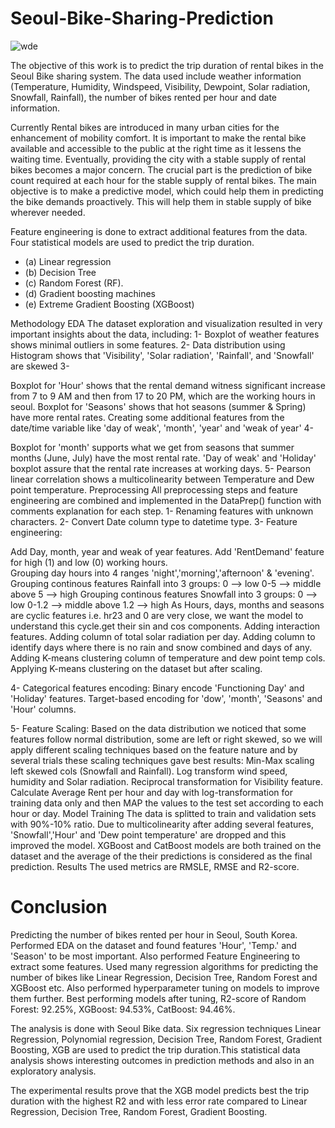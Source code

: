 
# Seoul-Bike-Sharing-Prediction

![wde](https://user-images.githubusercontent.com/102940106/183284562-01561a10-94a2-488b-9103-cbcfcda0a70d.jpg)

The objective of this work is to predict the trip duration of rental bikes in the Seoul Bike sharing system. The data used include weather information (Temperature, Humidity, Windspeed, Visibility, Dewpoint, Solar radiation, Snowfall, Rainfall), the number of bikes rented per hour and date information.

Currently Rental bikes are introduced in many urban cities for the enhancement of mobility comfort. It is important to make the rental bike available and accessible to the public at the right time as it lessens the waiting time. Eventually, providing the city with a stable supply of rental bikes becomes a major concern. The crucial part is the prediction of bike count required at each hour for the stable supply of rental bikes. The main objective is to make a predictive model, which could help them in predicting the bike demands proactively. This will help them in stable supply of bike wherever needed.

Feature engineering is done to extract additional features from the data. Four statistical models are used to predict the trip duration. 
* (a) Linear regression 
* (b) Decision Tree 
* (c) Random Forest (RF). 
* (d) Gradient boosting machines 
* (e) Extreme Gradient Boosting (XGBoost)

Methodology
EDA
The dataset exploration and visualization resulted in very important insights about the data, including:
1- Boxplot of weather features shows minimal outliers in some features.
2- Data distribution using Histogram shows that 'Visibility', 'Solar radiation', 'Rainfall', and 'Snowfall' are skewed
3-

Boxplot for 'Hour' shows that the rental demand witness significant increase from 7 to 9 AM and then from 17 to 20 PM, which are the working hours in seoul.
Boxplot for 'Seasons' shows that hot seasons (summer & Spring) have more rental rates.
Creating some additional features from the date/time variable like 'day of weak', 'month', 'year' and 'weak of year'
4-

Boxplot for 'month' supports what we get from seasons that summer months (June, July) have the most rental rate.
'Day of weak' and 'Holiday' boxplot assure that the rental rate increases at working days.
5- Pearson linear correlation shows a multicolinearity between Temperature and Dew point temperature.
Preprocessing
All preprocessing steps and feature engineering are combined and implemented in the DataPrep() function with comments explanation for each step.
1- Renaming features with unknown characters.
2- Convert Date column type to datetime type.
3- Feature engineering:

Add Day, month, year and weak of year features.
Add 'RentDemand' feature for high (1) and low (0) working hours.\
Grouping day hours into 4 ranges 'night','morning','afternoon' & 'evening'.\
Grouping continous features Rainfall into 3 groups:
0 --> low
0-5 --> middle
above 5 --> high
Grouping continous features Snowfall into 3 groups:
0 --> low
0-1.2 --> middle
above 1.2 --> high
As Hours, days, months and seasons are cyclic features i.e. hr23 and 0 are very close, we want the model to understand this cycle.get their sin and cos components.
Adding interaction features.
Adding column of total solar radiation per day.
Adding column to identify days where there is no rain and snow combined and days of any.
Adding K-means clustering column of temperature and dew point temp cols.
Applying K-means clustering on the dataset but after scaling.

4- Categorical features encoding:
Binary encode 'Functioning Day' and 'Holiday' features.
Target-based encoding for 'dow', 'month', 'Seasons' and 'Hour' columns.

5- Feature Scaling:
Based on the data distribution we noticed that some features follow normal distribution, some are left or right skewed, so we will apply different scaling techniques based on the feature nature and by several trials these scaling techniques gave best results:
Min-Max scaling left skewed cols (Snowfall and Rainfall).
Log transform wind speed, humidity and Solar radiation.
Reciprocal transformation for Visibility feature.
Calculate Average Rent per hour and day with log-transformation for training data only and then MAP the values to the test set according to each hour or day.
Model Training
The data is splitted to train and validation sets with 90%-10% ratio.
Due to multicolinearity after adding several features, 'Snowfall','Hour' and 'Dew point temperature' are dropped and this improved the model.
XGBoost and CatBoost models are both trained on the dataset and the average of the their predictions is considered as the final prediction.
Results
The used metrics are RMSLE, RMSE and R2-score.



# Conclusion
Predicting the number of bikes rented per hour in Seoul, South Korea.
Performed EDA on the dataset and found features 'Hour', 'Temp.' and 'Season' to be most important. Also performed Feature Engineering to extract some features.
Used many regression algorithms for predicting the number of bikes like Linear Regression, Decision Tree, Random Forest and XGBoost etc.
Also performed hyperparameter tuning on models to improve them further.
Best performing models after tuning, R2-score of Random Forest: 92.25%, XGBoost: 94.53%, CatBoost: 94.46%.

The analysis is done with Seoul Bike data. Six regression techniques Linear Regression, Polynomial regression, Decision Tree, Random Forest, Gradient Boosting, XGB are used to predict the trip duration.This statistical data analysis shows interesting outcomes in prediction methods and also in an exploratory analysis.

The experimental results prove that the XGB model predicts best the trip duration with the highest R2 and with less error rate compared to Linear Regression, Decision Tree, Random Forest, Gradient Boosting.

